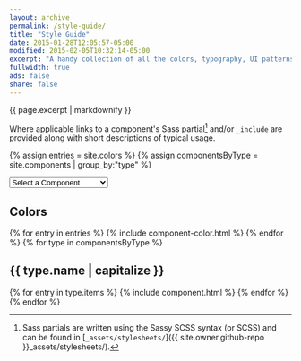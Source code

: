 ```yaml
---
layout: archive
permalink: /style-guide/
title: "Style Guide"
date: 2015-01-28T12:05:57-05:00
modified: 2015-02-05T10:32:14-05:00
excerpt: "A handy collection of all the colors, typography, UI patterns, and components used on this website"
fullwidth: true
ads: false
share: false
---
```


{{ page.excerpt | markdownify }}

Where applicable links to a component's Sass partial[^sass] and/or `_include` are provided along with short descriptions of typical usage.

[^sass]: Sass partials are written using the Sassy SCSS syntax (or SCSS) and can be found in [`_assets/stylesheets/`]({{ site.owner.github-repo }}_assets/stylesheets/).

{% assign entries = site.colors %}
{% assign componentsByType = site.components | group_by:"type" %}

<nav id="component-selector" class="wrap">
  <form>
    <select name="newurl" id="component-select" onChange="window.location.replace(this.options[this.selectedIndex].value)">
      <option value="">Select a Component</option>
      <option value="#guide-color-palettes">Colors</option>
      {% for type in componentsByType %}
      <option value="#guide-{{ type.name }}">{{ type.name | capitalize }}</option>
      {% for entry in type.items %}
      <option value="#guide-{{ entry.title | slugify }}">&nbsp;&nbsp;&nbsp;{{ entry.title }}</option>
      {% endfor %}
      {% endfor %}
    </select>
  </form>
</nav>

<h2 id="guide-color-palettes" class="cf">Colors</h2>
{% for entry in entries %}
  {% include component-color.html %}
{% endfor %}
{% for type in componentsByType %}
<h2 id="guide-{{ type.name }}" class="cf">{{ type.name | capitalize }}</h2>
{% for entry in type.items %}
{% include component.html %}
{% endfor %}
{% endfor %}
